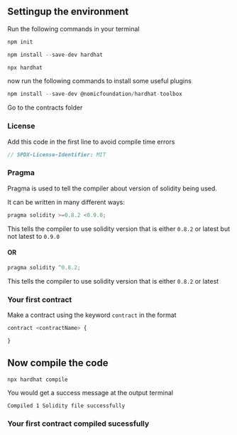 
## Settingup the environment

Run the following commands in your terminal

```javascript
npm init

npm install --save-dev hardhat

npx hardhat
```
now run the following commands to install some useful plugins

```javascript
npm install --save-dev @nomicfoundation/hardhat-toolbox
```

Go to the contracts folder

### License

Add this code in the first line to avoid compile time errors

```javascript
// SPDX-License-Identifier: MIT
```

### Pragma

Pragma is used to tell the compiler about version of solidity being used.

It can be written in many different ways:

```javascript
pragma solidity >=0.8.2 <0.9.0;
```

This tells the compiler to use solidity version that is either `0.8.2` or latest but not latest to `0.9.0`

#### OR

```javascript
pragma solidity ^0.8.2;
```

This tells the compiler to use solidity version that is either `0.8.2` or latest

### Your first contract

Make a contract using the keyword `contract` in the format
```javascript
contract <contractName> {

}
```

## Now compile the code 

```javascript
npx hardhat compile
```

You would get a success message at the output terminal

`Compiled 1 Solidity file successfully`

### Your first contract compiled sucessfully